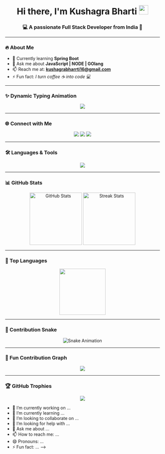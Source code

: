 
<!--
**kushagr-a/kushagr-a** is a ✨ _special_ ✨ repository because its `README.md` (this file) appears on your GitHub profile.

Here are some ideas to get you started:
<!-- Profile README for SKS-0212 -->

<h1 align="center">
  Hi there, I'm Kushagra Bharti <img src="https://raw.githubusercontent.com/MartinHeinz/MartinHeinz/master/wave.gif" width="30px">
</h1>

<h3 align="center">💻 A passionate Full Stack Developer from India 🚀</h3>

---

### 🔥 About Me
- 🌱 Currently learning **Spring Boot**
- 💬 Ask me about **JavaScript | NODE | GOlang**
- 📫 Reach me at: **kushagrabharrti16@gmail.com**
- ⚡ Fun fact: *I turn coffee ☕ into code 💻*

---

### ✨ Dynamic Typing Animation
<p align="center">
  <a href="https://github.com/DenverCoder1/readme-typing-svg">
    <img src="https://readme-typing-svg.herokuapp.com?font=Fira+Code&size=25&duration=3000&pause=1000&color=F75C7E&center=true&vCenter=true&width=600&lines=Full+Stack+Developer;Java+%7C+Spring+Boot+%7C+Flutter;Open+Source+Contributor;Tech+Enthusiast;Always+Learning+New+Things">
  </a>
</p>

---

### 🌐 Connect with Me
<p align="center">
  <a href="#"><img src="https://img.icons8.com/color/48/000000/linkedin.png"/></a>
  <a href="#"><img src="https://img.icons8.com/color/48/000000/twitter.png"/></a>
  <a href="#"><img src="https://img.icons8.com/color/48/000000/github.png"/></a>
</p>

---

### 🛠 Languages & Tools
<p align="center"> 
  <img src="https://skillicons.dev/icons?i=ts,js,react,nodejs,express,mongodb,mysql,redis,git,github,heroku,c,cpp,html,css&theme=dark" />
</p>

---

### 📊 GitHub Stats
<p align="center">
  <img src="https://github-readme-stats.vercel.app/api?username=SKS-0212&show_icons=true&theme=radical" alt="GitHub Stats" height="170"/>
  <img src="https://github-readme-streak-stats.herokuapp.com/?user=SKS-0212&theme=radical" alt="Streak Stats" height="170"/>
</p>

---

### 🚀 Top Languages
<p align="center">
  <img src="https://github-readme-stats.vercel.app/api/top-langs/?username=SKS-0212&layout=compact&theme=radical" height="150"/>
</p>

---

### 🐍 Contribution Snake
<p align="center">
  <img src="https://github.com/SKS-0212/SKS-0212/blob/output/github-contribution-grid-snake.svg" alt="Snake Animation"/>
</p>

---

### 🎉 Fun Contribution Graph
<p align="center">
  <img src="https://github-readme-activity-graph.vercel.app/graph?username=SKS-0212&theme=react-dark&hide_border=true&area=true" />
</p>

---

### 🏆 GitHub Trophies
<p align="center">
  <img src="https://github-profile-trophy.vercel.app/?username=SKS-0212&theme=radical&no-frame=true&margin-w=15&margin-h=15" />
</p>

- 🔭 I’m currently working on ...
- 🌱 I’m currently learning ...
- 👯 I’m looking to collaborate on ...
- 🤔 I’m looking for help with ...
- 💬 Ask me about ...
- 📫 How to reach me: ...
- 😄 Pronouns: ...
- ⚡ Fun fact: ...
-->
